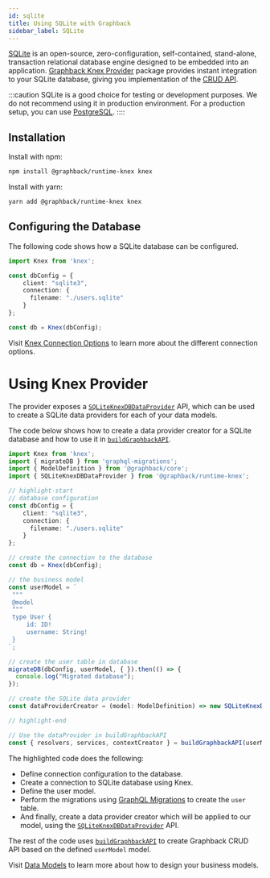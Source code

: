 ```yaml
---
id: sqlite
title: Using SQLite with Graphback
sidebar_label: SQLite
---
```


[SQLite](https://www.sqlite.org/index.html) is an open-source, zero-configuration, self-contained, stand-alone, transaction relational database engine designed to be embedded into an application. [Graphback Knex Provider](https://www.npmjs.com/package/@graphback/runtime-knex) package provides instant integration to your SQLite database, giving you implementation of the [CRUD API](../crud/introduction.md). 

:::caution
 SQLite is a good choice for testing or development purposes. We do not recommend using it in production environment. For a production setup, you can use [PostgreSQL](postgres.md). 
::::

## Installation

Install with npm:

```bash
npm install @graphback/runtime-knex knex
```

Install with yarn:

```bash
yarn add @graphback/runtime-knex knex
```

## Configuring the Database

The following code shows how a SQLite database can be configured.

```ts
import Knex from 'knex';

const dbConfig = {
    client: "sqlite3",
    connection: {
      filename: "./users.sqlite"
    }
};

const db = Knex(dbConfig);
```

Visit [Knex Connection Options](http://knexjs.org/#Installation-client) to learn more about the different connection options. 

# Using Knex Provider

The provider exposes a [`SQLiteKnexDBDataProvider`](https://github.com/aerogear/graphback/blob/master/packages/graphback-runtime-knex/src/SQLiteKnexDBDataProvider.ts) API, which can be used to create a SQLite data providers for each of your data models. 

The code below shows how to create a data provider creator for a SQLite database and how to use it in [`buildGraphbackAPI`](../api/build-graphback-api.md).

```ts
import Knex from 'knex';
import { migrateDB } from 'graphql-migrations';
import { ModelDefinition } from '@graphback/core';
import { SQLiteKnexDBDataProvider } from '@graphback/runtime-knex';

// highlight-start
// database configuration
const dbConfig = {
    client: "sqlite3",
    connection: {
      filename: "./users.sqlite"
    }
};

// create the connection to the database
const db = Knex(dbConfig);

// the business model
const userModel = `
 """
 @model
 """
 type User {
     id: ID!
     username: String!
 }
`;

// create the user table in database 
migrateDB(dbConfig, userModel, { }).then(() => {
  console.log("Migrated database");
});

// create the SQLite data provider
const dataProviderCreator = (model: ModelDefinition) => new SQLiteKnexDBDataProvider(model.graphqlType, db);

// highlight-end

// Use the dataProvider in buildGraphbackAPI
const { resolvers, services, contextCreator } = buildGraphbackAPI(userModel, { dataProviderCreator });
```

The highlighted code does the following:
 - Define connection configuration to the database.
 - Create a connection to SQLite database using Knex.
 - Define the user model.
 - Perform the migrations using [GraphQL Migrations](../graphql-migrations/intro.md) to create the `user` table.
 - And finally, create a data provider creator which will be applied to our model, using the [`SQLiteKnexDBDataProvider`](https://github.com/aerogear/graphback/blob/master/packages/graphback-runtime-knex/src/SQLiteKnexDBDataProvider.ts) API. 
  
The rest of the code uses [`buildGraphbackAPI`](../api/build-graphback-api) to create Graphback CRUD API based on the defined `userModel` model.

Visit [Data Models](../model/datamodel.md) to learn more about how to design your business models.
